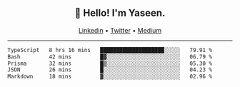 <h2 align="center">👋 Hello! I'm Yaseen.</h2>
<p align="center">
  <a href="https://www.linkedin.com/in/yaseenkc/">Linkedin</a> •
  <a href="https://twitter.com/yaseeenkc">Twitter</a> •
  <a href="https://medium.com/@yaseen-kc">Medium</a>
</p>


<!--- 🔭 I’m currently working at []() as an  -->
<!--- - 💬 Ask me about **Javascript, React and Git** -->
<!--- - 📫 How to reach me: [@kc.yaseen](https://instagram.com/kc.yaseen) on Instagram -->
<!--- - ⚡ Fun fact: Big Fan of the :zap: emoji -->

-------

<!--START_SECTION:waka-->

```txt
TypeScript   8 hrs 16 mins   ████████████████████░░░░░   79.91 %
Bash         42 mins         █▓░░░░░░░░░░░░░░░░░░░░░░░   06.79 %
Prisma       32 mins         █▒░░░░░░░░░░░░░░░░░░░░░░░   05.30 %
JSON         26 mins         █░░░░░░░░░░░░░░░░░░░░░░░░   04.23 %
Markdown     18 mins         ▓░░░░░░░░░░░░░░░░░░░░░░░░   02.96 %
```

<!--END_SECTION:waka-->
